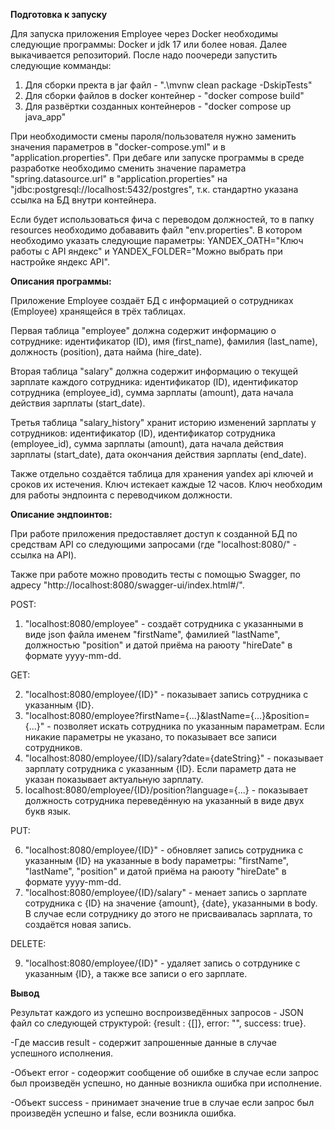 <b>Подготовка к запуску</b>

Для запуска приложения Employee через Docker необходимы следующие программы: Docker и jdk 17 или более новая.
Далее выкачивается репозиторий.
После надо поочереди запустить следующие комманды:
1) Для сборки пректа в jar файл - ".\mvnw clean package -DskipTests"
2) Для сборки файлов в docker контейнер - "docker compose build"
3) Для развёртки созданных контейнеров - "docker compose up java_app"

При необходимости смены пароля/пользователя нужно заменить значения параметров в "docker-compose.yml" и в "application.properties".
При дебаге или запуске программы в среде разработке необходимо сменить значение параметра "spring.datasource.url" в "application.properties" на "jdbc:postgresql://localhost:5432/postgres", т.к. стандартно указана ссылка на БД внутри контейнера.

Если будет использоваться фича с переводом должностей, то в папку resources необходимо добававить файл "env.properties".
В котором необходимо указать следующие параметры:
YANDEX_OATH="Ключ работы с API яндекс" и YANDEX_FOLDER="Можно выбрать при настройке яндекс API".

<b>Описания программы:</b>
  
Приложение Employee создаёт БД с информацией о сотрудниках (Employee) хранящейся в трёх таблицах.

Первая таблица "employee" должна содержит информацию о сотруднике: идентификатор (ID), имя (first_name), фамилия (last_name), должность (position), дата найма (hire_date).

Вторая таблица "salary" должна содержит информацию о текущей зарплате каждого сотрудника: идентификатор (ID), идентификатор сотрудника (employee_id), сумма зарплаты (amount), дата начала действия зарплаты (start_date).

Третья таблица "salary_history" хранит историю изменений зарплаты у сотрудников: идентификатор (ID), идентификатор сотрудника (employee_id), сумма зарплаты (amount), дата начала действия зарплаты (start_date), дата окончания действия зарплаты (end_date).

Также отдельно создаётся таблица для хранения yandex api ключей и сроков их истечения. 
Ключ истекает каждые 12 часов.
Ключ необходим для работы эндпоинта с переводчиком должности.

<b>Описание эндпоинтов:</b>

При работе приложения предоставляет доступ к созданной БД по средствам API со следующими запросами (где "localhost:8080/" - ссылка на API).

Также при работе можно проводить тесты с помощью Swagger, по адресу "http://localhost:8080/swagger-ui/index.html#/".

POST:

1) "localhost:8080/employee" - создаёт сотрудника с указанными в виде json файла именем "firstName", фамилией "lastName", должностью "position" и датой приёма на раюоту "hireDate" в формате yyyy-mm-dd.

GET:

2) "localhost:8080/employee/{ID}" - показывает запись сотрудника с указанным {ID}.
3) "localhost:8080/employee?firstName={...}&lastName={...}&position={...}" -  позволяет искать сотрудника по указанным параметрам.
Если никакие параметры не указано, то показывает все записи сотрудников.
4) "localhost:8080/employee/{ID}/salary?date={dateString}" - показывает зарплату сотрудника с указанным {ID}.
Если параметр дата не указан показывает актуальную зарплату.
5) localhost:8080/employee/{ID}/position?language={...} - показывает должность сотрудника переведённую на указанный в виде двух букв язык.

PUT:

6) "localhost:8080/employee/{ID}" - обновляет запись сотрудника с указанным {ID} на указанные в body параметры: "firstName", "lastName", "position" и датой приёма на раюоту "hireDate" в формате yyyy-mm-dd.
7) "localhost:8080/employee/{ID}/salary" - менает запись о зарплате сотрудника с {ID} на значение {amount}, {date}, указанными в body. В случае если сотруднику до этого не присваивалась зарплата, то создаётся новая запись.

DELETE:

9) "localhost:8080/employee/{ID}" - удаляет запись о сотрдунике с указанным {ID}, а также все записи о его зарплате.


<b>Вывод</b>

Результат каждого из успешно воспроизведённых запросов - JSON файл со следующей структурой:
{result : {[]}, error: "", success: true}.

-Где массив result - содержит запрошенные данные в случае успешного исполнения. 

-Объект error - содеоржит сообщение об ошибке в случае если запрос был произведён успешно, но данные возникла ошибка при исполнение.

-Объект success - принимает значение true  в случае если запрос был произведён успешно и false, если возникла ошибка.
